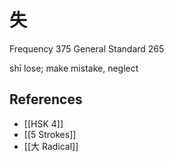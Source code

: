 # 失
Frequency 375
General Standard 265

shī
lose; make mistake, neglect

## References
- [[HSK 4]]
- [[5 Strokes]]
- [[大 Radical]]